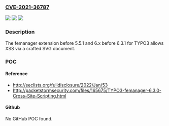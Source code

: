 ### [CVE-2021-36787](https://cve.mitre.org/cgi-bin/cvename.cgi?name=CVE-2021-36787)
![](https://img.shields.io/static/v1?label=Product&message=n%2Fa&color=blue)
![](https://img.shields.io/static/v1?label=Version&message=n%2Fa&color=blue)
![](https://img.shields.io/static/v1?label=Vulnerability&message=n%2Fa&color=brighgreen)

### Description

The femanager extension before 5.5.1 and 6.x before 6.3.1 for TYPO3 allows XSS via a crafted SVG document.

### POC

#### Reference
- http://seclists.org/fulldisclosure/2022/Jan/53
- http://packetstormsecurity.com/files/165675/TYPO3-femanager-6.3.0-Cross-Site-Scripting.html

#### Github
No GitHub POC found.

